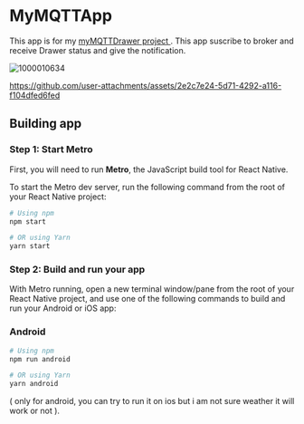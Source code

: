 


# MyMQTTApp
This app is for my [ myMQTTDrawer project ](https://github.com/vashukashyap/myMQTTDrawer).  This app suscribe to broker and receive Drawer status and give the notification.

![1000010634](https://github.com/user-attachments/assets/a48a6642-a868-40c0-9f35-678459d72c50)




https://github.com/user-attachments/assets/2e2c7e24-5d71-4292-a116-f104dfed6fed





## Building app

### Step 1: Start Metro

First, you will need to run **Metro**, the JavaScript build tool for React Native.

To start the Metro dev server, run the following command from the root of your React Native project:

```sh
# Using npm
npm start

# OR using Yarn
yarn start
```

### Step 2: Build and run your app

With Metro running, open a new terminal window/pane from the root of your React Native project, and use one of the following commands to build and run your Android or iOS app:

### Android

```sh
# Using npm
npm run android

# OR using Yarn
yarn android
```

 ( only for android, you can try to run it on ios but i am not sure weather it will work or not ).
